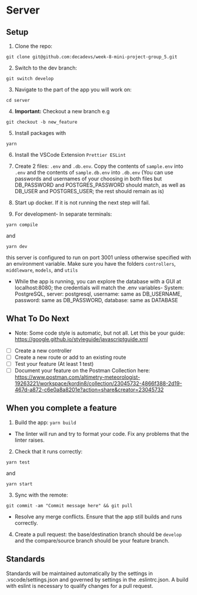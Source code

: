 # Server

## Setup

1. Clone the repo:

```
git clone git@github.com:decadevs/week-8-mini-project-group_5.git
```

2. Switch to the dev branch:

```
git switch develop
```

3. Navigate to the part of the app you will work on:

```
cd server
```

4. **Important:** Checkout a new branch e.g

```
git checkout -b new_feature
```

5. Install packages with

```
yarn
```

6. Install the VSCode Extension `Prettier ESLint`

7. Create 2 files: `.env` and `.db.env`. Copy the contents of `sample.env` into `.env` and the contents of `sample.db.env` into `.db.env` (You can use passwords and usernames of your choosing in both files but DB_PASSWORD and POSTGRES_PASSWORD should match, as well as DB_USER and POSTGRES_USER; the rest should remain as is)

8. Start up docker. If it is not running the next step will fail.

9. For development- In separate terminals:

```
yarn compile
```

and

```
yarn dev
```

this server is configured to run on port 3001 unless otherwise specified with an environment variable.
Make sure you have the folders `controllers`, `middleware`, `models`, and `utils`

- While the app is running, you can explore the database with a GUI at localhost:8080; the credentials will match the .env variables- System: PostgreSQL, server: postgresql, username: same as DB_USERNAME, password: same as DB_PASSWORD, database: same as DATABASE

## What To Do Next

- Note: Some code style is automatic, but not all. Let this be your guide: https://google.github.io/styleguide/javascriptguide.xml

- [ ] Create a new controller
- [ ] Create a new route or add to an existing route
- [ ] Test your feature (At least 1 test)
- [ ] Document your feature on the Postman Collection here: https://www.postman.com/altimetry-meteorologist-19263221/workspace/kordin8/collection/23045732-4866f388-2d19-467d-a872-c6e0a8a8201e?action=share&creator=23045732

## When you complete a feature

1. Build the app: `yarn build`

- The linter will run and try to format your code. Fix any problems that the linter raises.

2. Check that it runs correctly:

```
yarn test
```

and

```
yarn start
```

3. Sync with the remote:

```
git commit -am "Commit message here" && git pull
```

- Resolve any merge conflicts. Ensure that the app still builds and runs correctly.

4. Create a pull request: the base/destination branch should be `develop` and the compare/source branch should be your feature branch.

## Standards

Standards will be maintained automatically by the settings in .vscode/settings.json and governed by settings in the .eslintrc.json. A build with eslint is necessary to qualify changes for a pull request.
